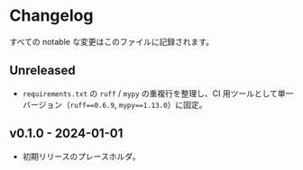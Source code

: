# Changelog

すべての notable な変更はこのファイルに記録されます。

## Unreleased

- `requirements.txt` の `ruff` / `mypy` の重複行を整理し、CI 用ツールとして単一バージョン（`ruff==0.6.9`, `mypy==1.13.0`）に固定。

## v0.1.0 - 2024-01-01

- 初期リリースのプレースホルダ。
